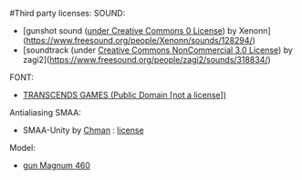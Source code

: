 #Third party licenses:
SOUND:
- [gunshot sound ([under Creative Commons 0 License](http://creativecommons.org/publicdomain/zero/1.0/legalcode)) by Xenonn](https://www.freesound.org/people/Xenonn/sounds/128294/)
- [soundtrack (under [Creative Commons NonCommercial 3.0 License](http://creativecommons.org/licenses/by-nc/3.0/legalcode)) by zagi2](https://www.freesound.org/people/zagi2/sounds/318834/)

FONT:
- [TRANSCENDS GAMES (Public Domain [not a license])](https://fontlibrary.org/en/font/transcends-games)

Antialiasing SMAA:
- SMAA-Unity by [Chman](https://github.com/Chman/SMAA-Unity) : [license](https://github.com/Chman/SMAA-Unity/blob/master/LICENSE.txt)

Model:
- [gun Magnum 460](https://github.com/TheGoodFella/magnum460Blend)
